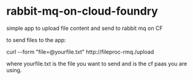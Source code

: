 # rabbit-mq-on-cloud-foundry
simple app to upload file content and send to rabbit mq on CF

to send files to the app:

curl --form "file=@yourfile.txt"  http://fileproc-rmq.<your cf domain>/upload

where yourfile.txt is the file you want to send and <your cf domain> is the cf paas you are using. 


